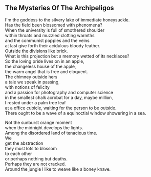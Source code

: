 The Mysteries Of The Archipeligos
---------------------------------
I'm the goddess to the silvery lake of immediate honeysuckle.  
Has the field been blossomed with phenomena?  
When the university is full of smothered shoulder  
within throats and muzzled clotting warmths  
and the communist poppies and the veins  
at last give forth their acidulous bloody feather.  
Outside the divisions like brick.  
What is this projection but a memory wetted of its necklaces?  
So the loving pride lives on in an apple,  
the changeless house of the apple,  
the warm angel that is free and eloquent.  
The chimney outside hers  
a tale we speak in passing,  
with notions of felicity  
and a passion for photography and computer science  
in the smallest chalk acrobat for a day, maybe million,  
I rested under a palm tree leaf  
at a office cubicle, waiting for the person to be outside.  
There ought to be a wave of a equinoctial window showering in a sea.  
  
Not the sunburst orange moment  
when the midnight develops the lights.  
Among the disordered land of tenacious time.  
We  
get the abstraction  
they must lots to blossom  
to each other  
or perhaps nothing but deaths.  
Perhaps they are not cracked.  
Around the jungle I like to weave like a boney knave.  
